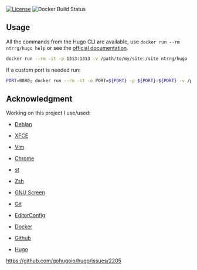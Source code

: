 [![License](https://img.shields.io/badge/license-MIT-blue.svg)](https://github.com/ntrrg/docker-hugo/raw/master/LICENSE)
![Docker Build Status](https://img.shields.io/docker/build/ntrrg/hugo.svg)

## Usage

All the commands from the Hugo CLI are available, use `docker run --rm ntrrg/hugo help` or see the [official documentation](https://gohugo.io/commands/).

```sh
docker run --rm -it -p 1313:1313 -v /path/to/my/site:/site ntrrg/hugo
```

If a custom port is needed run:

```sh
PORT=8080; docker run --rm -it -e PORT=${PORT} -p ${PORT}:${PORT} -v /path/to/my/site:/site ntrrg/hugo
```

## Acknowledgment

Working on this project I use/used:

* [Debian](https://www.debian.org/)

* [XFCE](https://xfce.org/)

* [Vim](https://www.vim.org/)

* [Chrome](https://www.google.com/chrome/browser/desktop/index.html)

* [st](https://st.suckless.org/)

* [Zsh](http://www.zsh.org/)

* [GNU Screen](https://www.gnu.org/software/screen)

* [Git](https://git-scm.com/)

* [EditorConfig](http://editorconfig.org/)

* [Docker](https://docker.com)

* [Github](https://github.com)

* [Hugo](https://gohugo.io)

https://github.com/gohugoio/hugo/issues/2205

